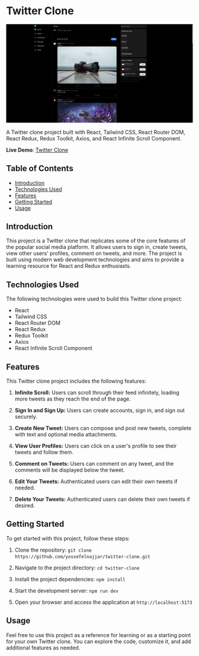 # Twitter Clone 

![Twitter Clone Screenshot](./src/assets/screenshots/homePageScreenshot.png)

A Twitter clone project built with React, Tailwind CSS, React Router DOM, React Redux, Redux Toolkit, Axios, and React Infinite Scroll Component.

**Live Demo**: [Twitter Clone](https://twitter-clone-yossef.vercel.app/)

## Table of Contents

- [Introduction](#introduction)
- [Technologies Used](#technologies-used)
- [Features](#features)
- [Getting Started](#getting-started)
- [Usage](#usage)

## Introduction

This project is a Twitter clone that replicates some of the core features of the popular social media platform. It allows users to sign in, create tweets, view other users' profiles, comment on tweets, and more. The project is built using modern web development technologies and aims to provide a learning resource for React and Redux enthusiasts.

## Technologies Used

The following technologies were used to build this Twitter clone project:

- React
- Tailwind CSS
- React Router DOM
- React Redux
- Redux Toolkit
- Axios
- React Infinite Scroll Component

## Features

This Twitter clone project includes the following features:

1. **Infinite Scroll:** Users can scroll through their feed infinitely, loading more tweets as they reach the end of the page.

2. **Sign In and Sign Up:** Users can create accounts, sign in, and sign out securely.

3. **Create New Tweet:** Users can compose and post new tweets, complete with text and optional media attachments.

4. **View User Profiles:** Users can click on a user's profile to see their tweets and follow them.

5. **Comment on Tweets:** Users can comment on any tweet, and the comments will be displayed below the tweet.

6. **Edit Your Tweets:** Authenticated users can edit their own tweets if needed.

7. **Delete Your Tweets:** Authenticated users can delete their own tweets if desired.

## Getting Started

To get started with this project, follow these steps:

1. Clone the repository: `git clone https://github.com/yossefelnajjar/twitter-clone.git`

2. Navigate to the project directory: `cd twitter-clone`

3. Install the project dependencies: `npm install`

4. Start the development server: `npm run dev`

5. Open your browser and access the application at `http://localhost:5173`

## Usage

Feel free to use this project as a reference for learning or as a starting point for your own Twitter clone. You can explore the code, customize it, and add additional features as needed.
